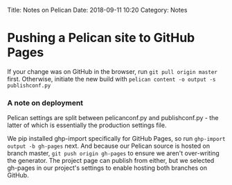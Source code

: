 Title: Notes on Pelican
Date: 2018-09-11 10:20
Category: Notes

# Pushing a Pelican site to GitHub Pages

If your change was on GitHub in the browser, run `git pull origin master` first. Otherwise, initiate the new build with `pelican content -o output -s publishconf.py`

### A note on deployment
Pelican settings are split between pelicanconf.py and publishconf.py - the latter of which is essentially the production settings file.

We pip installed ghp-import specifically for GitHub Pages, so run `ghp-import output -b gh-pages` next. And because our Pelican source is hosted on branch master, `git push origin gh-pages` to ensure we aren't over-writing the generator. The project page can publish from either, but we selected gh-pages in our project's settings to enable hosting both branches on GitHub.
